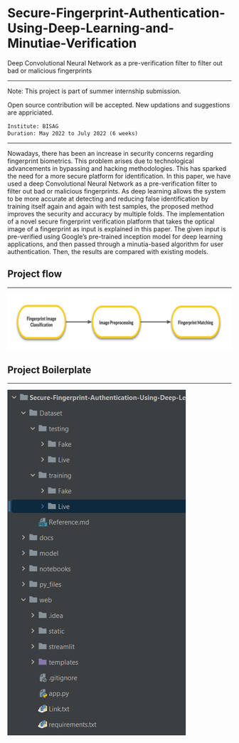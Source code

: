 # Secure-Fingerprint-Authentication-Using-Deep-Learning-and-Minutiae-Verification
Deep Convolutional Neural Network as a pre-verification filter to filter out bad or malicious fingerprints

---
Note: This project is part of summer internship submission. 
    
Open source contribution will be accepted. New updations and suggestions are appriciated.
    
    Institute: BISAG
    Duration: May 2022 to July 2022 (6 weeks)
    
---
<p>
Nowadays, there has been an increase in security concerns regarding fingerprint biometrics. This problem arises due to technological advancements in bypassing and hacking methodologies. This has sparked the need for a more secure platform for identification. In this paper, we have used a deep Convolutional Neural Network as a pre-verification filter to filter out bad or malicious fingerprints. As deep learning allows the system to be more accurate at detecting and reducing false identification by training itself again and again with test samples, the proposed method improves the security and accuracy by multiple folds. The implementation of a novel secure fingerprint verification platform that takes the optical image of a fingerprint as input is explained in this paper. The given input is pre-verified using Google’s pre-trained inception model for deep learning applications, and then passed through a minutia-based algorithm for user authentication. Then, the results are compared with existing models.
</p>
 
## Project flow

----
![img_2.png](img_2.png)


## Project Boilerplate

----
![img_3.png](img_3.png)